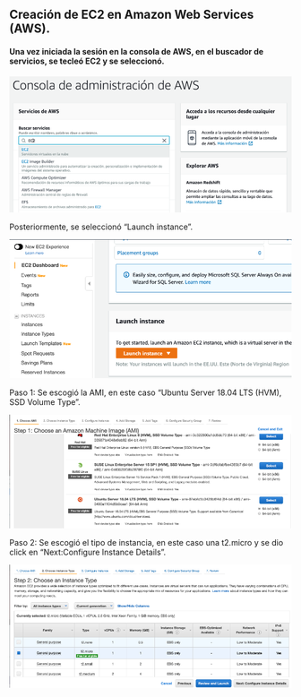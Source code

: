 ## Creación de EC2 en Amazon Web Services (AWS).

#### Una vez iniciada la sesión en la consola de AWS, en el buscador de servicios, se tecleó EC2 y se seleccionó.

![alt text](https://github.com/ArquitecturaProductoDatos7/Diseno_producto_de_datos-/blob/master/imagenes/AWS/EC2/buscador.png)

Posteriormente, se seleccionó “Launch instance”.

![alt text](https://github.com/ArquitecturaProductoDatos7/Diseno_producto_de_datos-/blob/master/imagenes/AWS/EC2/launch.png)

Paso 1: Se escogió la AMI, en este caso “Ubuntu Server 18.04 LTS (HVM), SSD Volume Type”.

![alt text](https://github.com/ArquitecturaProductoDatos7/Diseno_producto_de_datos-/blob/master/imagenes/AWS/EC2/paso1.png)

Paso 2: Se escogió el tipo de instancia, en este caso una t2.micro y se dio click en “Next:Configure Instance Details”.

![alt text](https://github.com/ArquitecturaProductoDatos7/Diseno_producto_de_datos-/blob/master/imagenes/AWS/EC2/paso2.png)
